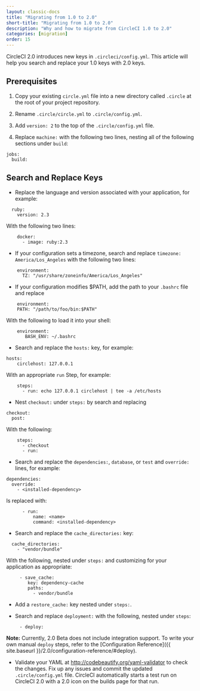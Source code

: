 ```yaml
---
layout: classic-docs
title: "Migrating from 1.0 to 2.0"
short-title: "Migrating from 1.0 to 2.0"
description: "Why and how to migrate from CircleCI 1.0 to 2.0"
categories: [migration]
order: 15
---
```


CircleCI 2.0 introduces new keys in `.circleci/config.yml`. This article will help you search and replace your 1.0 keys with 2.0 keys.

## Prerequisites

1. Copy your existing `circle.yml` file into a new directory called `.circle` at the root of your project repository.

2. Rename `.circle/circle.yml` to `.circle/config.yml`.

3. Add `version: 2` to the top of the `.circle/config.yml` file.

4. Replace `machine:` with the following two lines, nesting all of the following sections under `build`:

```
jobs:
  build:
```

## Search and Replace Keys

- Replace the language and version associated with your application, for example:

```
  ruby:
    version: 2.3
```

With the following two lines:

```
    docker:
      - image: ruby:2.3
```

- If your configuration sets a timezone, search and replace `timezone: America/Los_Angeles` with the following two lines:

```
    environment:
      TZ: "/usr/share/zoneinfo/America/Los_Angeles"
```

- If your configuration modifies $PATH, add the path to your `.bashrc` file and replace 

```
    environment:
    PATH: "/path/to/foo/bin:$PATH"
```

With the following to load it into your shell:

```
    environment:
       BASH_ENV: ~/.bashrc
```

- Search and replace the `hosts:` key, for example:

```  
hosts:
    circlehost: 127.0.0.1
```

With an appropriate `run` Step, for example:

```
    steps:
      - run: echo 127.0.0.1 circlehost | tee -a /etc/hosts
```

- Nest `checkout:` under `steps:` by search and replacing

```
checkout:
  post:
```

With the following:

```
    steps:
      - checkout
      - run:
```

- Search and replace the `dependencies:`, `database`, or `test` and `override:` lines, for example:

```
dependencies:
  override:
    - <installed-dependency>
```

Is replaced with:

```
      - run:
          name: <name>
          command: <installed-dependency>
```

- Search and replace the `cache_directories:` key:

```
  cache_directories:
    - "vendor/bundle"
```

With the following, nested under `steps:` and customizing for your application as appropriate:

```
     - save_cache:
        key: dependency-cache
        paths:
          - vendor/bundle
```

- Add a `restore_cache:` key nested under `steps:`.

- Search and replace `deployment:` with the following, nested under `steps`:

```
     - deploy:
```

**Note:** Currently, 2.0 Beta does not include integration support. To write your own manual `deploy` steps, refer to the [Configuration Reference]({{ site.baseurl }}/2.0/configuration-reference/#deploy).

- Validate your YAML at <http://codebeautify.org/yaml-validator> to check the changes. Fix up any issues and commit the updated `.circle/config.yml` file. CircleCI automatically starts a test run on CircleCI 2.0 with a 2.0 icon on the builds page for that run.
